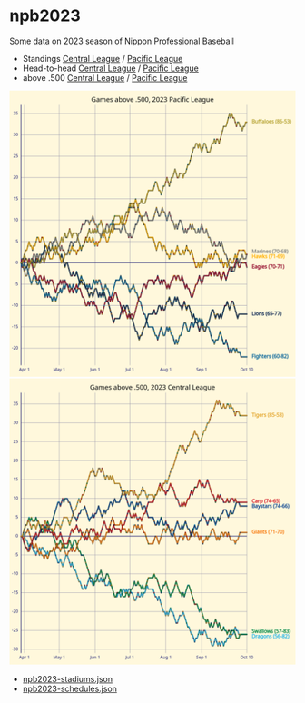 # npb2023

Some data on 2023 season of Nippon Professional Baseball

- Standings [Central League](https://kurimareiji.github.io/npb2023/standings/Central) / [Pacific League](https://kurimareiji.github.io/npb2023/standings/Pacific)
- Head-to-head [Central League](https://kurimareiji.github.io/npb2023/head-to-head/Central) / [Pacific League](https://kurimareiji.github.io/npb2023/head-to-head/Pacific)
- above .500 [Central League](https://kurimareiji.github.io/npb2023/above500/Central) / [Pacific League](https://kurimareiji.github.io/npb2023/above500/Pacific)

![above .500 / Pacific League](/docs/PLabove500.png)
![above .500 / Central League](/docs/CLabove500.png)

- [npb2023-stadiums.json](https://kurimareiji.github.io/npb2023/npb2023-stadiums.json)
- [npb2023-schedules.json](https://kurimareiji.github.io/npb2023/npb2023-schedules.json)
